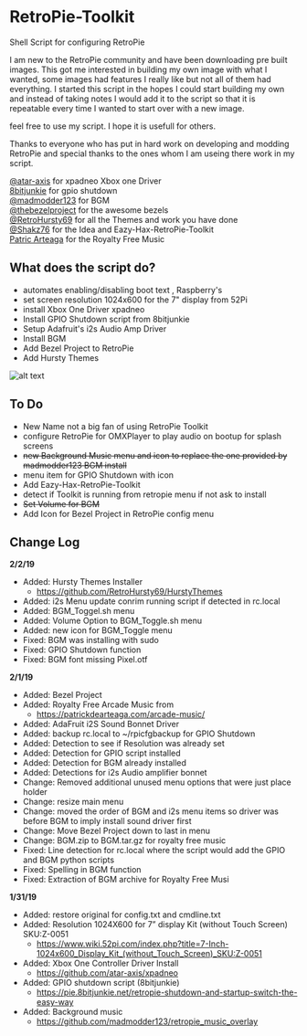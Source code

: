# RetroPie-Toolkit
Shell Script for configuring RetroPie 

I am new to the RetroPie community and have been downloading pre built images. This got me interested in building my own
image with what I wanted, some images had features I really like but not all of them had everything. I started this script in the
hopes I could start building my own and instead of taking notes I would add it to the script so that it is repeatable every
time I wanted to start over with a new image. 

feel free to use my script. I hope it is usefull for others.

Thanks to everyone who has put in hard work on developing and modding RetroPie and special thanks to the ones whom 
I am useing there work in my script. 

[@atar-axis](https://github.com/atar-axis/xpadneo) for xpadneo Xbox one Driver<br/>
[8bitjunkie](https://pie.8bitjunkie.net/retropie-shutdown-and-startup-switch-the-easy-way) for gpio shutdown<br/>
[@madmodder123](https://github.com/madmodder123/retropie_music_overlay) for BGM<br/>
[@thebezelproject](https://github.com/thebezelproject/BezelProject) for the awesome bezels<br/>
[@RetroHursty69](https://github.com/RetroHursty69/HurstyThemes) for all the Themes and work you have done<br/>
[@Shakz76](https://github.com/Shakz76/Eazy-Hax-RetroPie-Toolkit) for the Idea and Eazy-Hax-RetroPie-Toolkit<br/> 
[Patric Arteaga](https://patrickdearteaga.com/arcade-music/) for the Royalty Free Music<br/>

## What does the script do? 
- automates enabling/disabling boot text , Raspberry's <br/>
- set screen resolution 1024x600 for the 7" display from 52Pi  <br/>
- install Xbox One Driver xpadneo <br/>
- Install GPIO Shutdown script from 8bitjunkie <br/>
- Setup Adafruit's i2s Audio Amp Driver <br/>
- Install BGM  <br/>
- Add Bezel Project to RetroPie  <br/>
- Add Hursty Themes <br/>

![alt text](http://www.dippydawg.net/images/MainMenu.png)


## To Do
- New Name not a big fan of using RetroPie Toolkit
- configure RetroPie for OMXPlayer to play audio on bootup for splash screens
- ~~new Background Music menu and icon to replace the one provided by madmodder123 BGM install~~
- menu item for GPIO Shutdown with icon
- Add Eazy-Hax-RetroPie-Toolkit
- detect if Toolkit is running from retropie menu if not ask to install
- ~~Set Volume for BGM~~
- Add Icon for Bezel Project in RetroPie config menu

## Change Log

**2/2/19**
- Added: Hursty Themes Installer
    - https://github.com/RetroHursty69/HurstyThemes 
- Added: i2s Menu update conrim running script if detected in rc.local
- Added: BGM_Toggel.sh menu 
- Added: Volume Option to BGM_Toggle.sh menu
- Added: new icon for BGM_Toggle menu
- Fixed: BGM was installing with sudo 
- Fixed: GPIO Shutdown function
- Fixed: BGM font missing Pixel.otf

**2/1/19**
- Added: Bezel Project 
- Added: Royalty Free Arcade Music from 
  - https://patrickdearteaga.com/arcade-music/ 
- Added: AdaFruit i2S Sound Bonnet Driver
- Added: backup rc.local to ~/rpicfgbackup for GPIO Shutdown
- Added: Detection to see if Resolution was already set 
- Added: Detection for GPIO script installed
- Added: Detection for BGM already installed
- Added: Detections for i2s Audio amplifier bonnet 
- Change: Removed additional unused menu options that were just place holder
- Change: resize main menu 
- Change: moved the order of BGM and i2s menu items so driver was before BGM to imply install sound driver first 
- Change: Move Bezel Project down to last in menu 	
- Change: BGM.zip to BGM.tar.gz for royalty free music
- Fixed: Line detection for rc.local where the script would add the GPIO and BGM python scripts
- Fixed: Spelling in BGM function
- Fixed: Extraction of BGM archive for Royalty Free Musi

**1/31/19**
- Added: restore original for config.txt and cmdline.txt
- Added: Resolution 1024X600 for 7” display Kit (without Touch Screen) SKU:Z-0051
  - https://www.wiki.52pi.com/index.php?title=7-Inch-1024x600_Display_Kit_(without_Touch_Screen)_SKU:Z-0051
- Added: Xbox One Controller Driver Install
  - https://github.com/atar-axis/xpadneo 
- Added: GPIO shutdown script (8bitjunkie)
  - https://pie.8bitjunkie.net/retropie-shutdown-and-startup-switch-the-easy-way
- Added: Background music 
  - https://github.com/madmodder123/retropie_music_overlay
